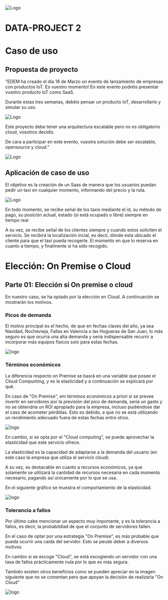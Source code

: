 ![Logo](https://n3m5z7t4.rocketcdn.me/wp-content/plugins/edem-shortcodes/public/img/logo-Edem.png)

# DATA-PROJECT 2
# Caso de uso
## Propuesta de proyecto
"EDEM ha creado el día 18 de Marzo un evento de lanzamiento de empresas con productos IoT. Es vuestro momento! En este evento podréis presentar vuestro producto IoT como SaaS.


Durante estas tres semanas, debéis pensar un producto IoT, desarrollarlo y simular su uso.

![Logo](https://revistabyte.es/wp-content/uploads/2021/03/nueva-colaboracion-de-telefonica-para-ofrecer-soluciones-iot-integradas-con-blockchain.jpg)

Este proyecto debe tener una arquitectura escalable pero no es obligatorio cloud, vosotros decidís.

De cara a participar en este evento, vuestra solución debe ser escalable, opensource y  cloud."

![Logo](https://www.muycomputerpro.com/wp-content/uploads/2018/02/google-iot-core.png)

## Aplicación de caso de uso
El objetivo es la creación de un Saas de manera que los usuarios puedan pedir un taxi en cualquier momento, informando del precio y la ruta.

![Logo](https://img.freepik.com/vector-premium/gente-pide-taxi-linea-calle_160308-4540.jpg?w=2000)

En todo momento, se recibe señal de los taxis mediante el id, su método de pago, su posición actual, estado (si está ocupado o libre) siempre en tiempo real

A su vez, se recibe señal de los clientes siempre y cuando estos soliciten el servicio. Se recibirá la localización incial, es decir, dónde está ubicado el cliente para que el taxi pueda recogerle. El momento en que lo reserva en cuanto a tiempo, y finalmente si ha sido recogido.


# Elección: On Premise o Cloud
## Parte 01: Elección si On premise o cloud
En nuestro caso, se ha optado por la elección en Cloud. A continuación se mostrarán los motivos.

### Picos de demanda

El motivo principal es el hecho, de que en fechas claves del año, ya sea Navidad, Nochevieja, Fallas en Valencia o las Hogueras de San Juan, lo más seguro es que ocurra una alta demanda y sería indispensable recurrir a incorporar más equipos físicos solo para estas fechas.

![logo](https://st2.depositphotos.com/1005979/6864/i/450/depositphotos_68642207-stock-photo-more-words-in-gears-and.jpg)

### Términos económicos

La diferencia respecto on Premise se basrá en una variable que posee el Cloud Compunting, y es la elasticidad y a continuación se explicará por qué.

En caso de "On Premise", em términos económicos a priori si se prevee invertir en servidores por la previsión del pico de demanda, sería un gasto y no se obtendria un ROI apropiado para la empresa, incluso pudiéndose dar el caso de acometer pérdidas. Esto es debido, a que no se está utilizando un rendimiento adecuado fuera de estas fechas entre otros.

![logo](https://img.freepik.com/vector-premium/perdida-dinero-efectivo-grafico-acciones-flecha-abajo-concepto-crisis-financiera-caida-mercado-bancarrota-ilustracion-stock_100456-1703.jpg)

En cambio, si se opta por el "Cloud computing", se puede aprovechar la elasticidad que este servicio ofrece.

La elasticidad es la capacidad de adaptarse a la demanda del usuario (en este caso la empresa que utiliza el servicio cloud). 

A su vez, es destacable en cuanto a recursos económicos, ya que solamente se utilizará la cantidad de recursos necesaria en cada momento necesario, pagando así únicamente por lo que se usa.

En el siguiente gráfico se muestra el comportamiento de la elasticidad.

![logo](https://aitor-medrano.github.io/bigdata2122/imagenes/cloud/01costOportunity.png)

### Tolerancia a fallos

Por último cabe mencionar un aspecto muy importante, y es la tolerancia a fallos, es decir, la probabildiad de que el conjunto de servidores fallen.

En el caso de optar por una estrategia "On Premise", es más probable que pueda ocurrir una caida del servidor. Esto se peude deber a diversos motivos

En cambio si se escoge "Cloud", se está escogiendo un servidor con una tasa de fallos prácticamente nula por lo que es más segura.

También existen otros beneficios como se pueden apreciar en la imagen siguiente que no se comentan pero que apoyan la decisión de realizarla "On Cloud"

![logo](https://d3t4nwcgmfrp9x.cloudfront.net/upload/VENTAJAS-CLOUD.jpg)